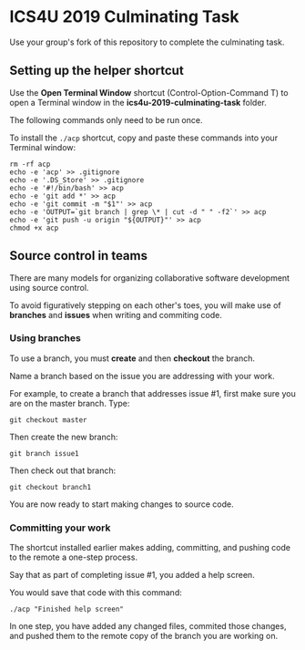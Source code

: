 # ICS4U 2019 Culminating Task

Use your group's fork of this repository to complete the culminating task.

## Setting up the helper shortcut

Use the **Open Terminal Window** shortcut (Control-Option-Command T) to open a Terminal window in the **ics4u-2019-culminating-task** folder.

The following commands only need to be run once.

To install the `./acp` shortcut, copy and paste these commands into your Terminal window:

```
rm -rf acp
echo -e 'acp' >> .gitignore
echo -e '.DS_Store' >> .gitignore
echo -e '#!/bin/bash' >> acp
echo -e 'git add *' >> acp
echo -e 'git commit -m "$1"' >> acp
echo -e 'OUTPUT=`git branch | grep \* | cut -d " " -f2`' >> acp
echo -e 'git push -u origin "${OUTPUT}"' >> acp
chmod +x acp
```

## Source control in teams

There are many models for organizing collaborative software development using source control.

To avoid figuratively stepping on each other's toes, you will make use of **branches** and **issues** when writing and commiting code.

### Using branches

To use a branch, you must **create** and then **checkout** the branch.

Name a branch based on the issue you are addressing with your work.

For example, to create a branch that addresses issue #1, first make sure you are on the master branch. Type:

```
git checkout master
```

Then create the new branch:

```
git branch issue1
```

Then check out that branch:

```
git checkout branch1
```

You are now ready to start making changes to source code.

### Committing your work

The shortcut installed earlier makes adding, committing, and pushing code to the remote a one-step process.

Say that as part of completing issue #1, you added a help screen.

You would save that code with this command:

```
./acp "Finished help screen"
```

In one step, you have added any changed files, commited those changes, and pushed them to the remote copy of the branch you are working on.
